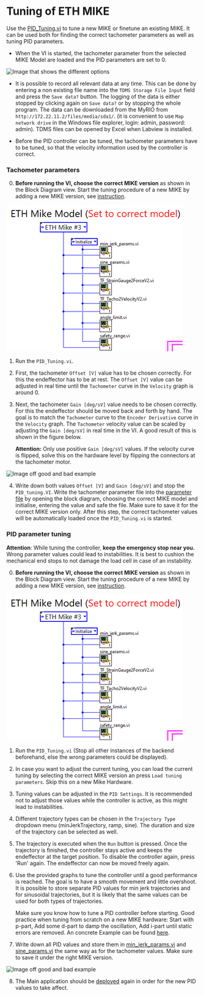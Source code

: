 # Tuning of ETH MIKE

Use the [PID_Tuning.vi](https://gitlab.ethz.ch/RELab/eth-mike/eth-mike-back-end/-/blob/master/PID%20Tuning/PID_Tuning.vi) to tune a new MIKE or finetune an existing MIKE.
It can be used both for finding the correct tachometer parameters as well as tuning PID parameters.

- When the VI is started, the tachometer parameter from the selected MIKE Model are loaded and the PID parameters are set to 0.
 
![Image that shows the different options]()

- It is possible to record all relevant data at any time. This can be done by entering a non existing file name into the `TDMS Storage File Input` field and press the `Save data?` button. The logging of the data is either stopped by clicking again on `Save data?` or by stopping the whole program. The data can be downloaded from the MyRIO from `http://172.22.11.2/files/media/sda1/`. (it is convenient to use `Map network drive` in the Windows file explorer, login: admin, password: admin). TDMS files can be opened by Excel when Labview is installed.

- Before the PID controller can be tuned, the tachometer parameters have to be tuned, so that the velocity information used by the controller is correct.

### Tachometer parameters

0. **Before running the VI, choose the correct MIKE version** as shown in the Block Diagram view. Start the tuning procedure of a new MIKE by adding a new MIKE version, see [instruction](https://gitlab.ethz.ch/RELab/eth-mike/eth-mike-back-end/-/blob/master/Docs/HowToSupportNewMikeHardwareInLabviewCode.md). 

![HowToSupportNewMikeHardwareInLabviewCode](img/HowToSupportNewMikeHardwareInLabviewCode_fig1.png)

1. Run the `PID_Tuning.vi`.

2. First, the tachometer `Offset [V]` value has to be chosen correctly. For this the endeffector has to be at rest. The `Offset [V]` value can be adjusted in real time until the `Tachometer` curve in the `Velocity` graph is around 0.

3. Next, the tachometer `Gain [deg/sV]` value needs to be chosen correctly. For this the endeffector should be moved back and forth by hand. The goal is to match the `Tachometer` curve to the `Encoder Derivative` curve in the `Velocity` graph. The `Tachometer` velocity value can be scaled by adjusting the `Gain [deg/sV]` in real time in the VI. A good result of this is shown in the figure below.
   
   **Attention:** Only use positive `Gain [deg/sV]` values. If the velocity curve is flipped, solve this on the hardware level by flipping the connectors at the tachometer motor.

![Image off good and bad example]()

4. Write down both values `Offset [V]` and `Gain [deg/sV]` and stop the `PID_tuning.VI`. Write the tachometer parameter file into the [parameter file](https://gitlab.ethz.ch/RELab/eth-mike/eth-mike-back-end/-/blob/master/Shared%20VIs/ModelSpecific/Tacho2Velocity_params.vi) by opening the block diagram, choosing the correct MIKE model and initialise, entering the value and safe the file. Make sure to save it for the correct MIKE version only. After this step, the correct tachometer values will be automatically loaded once the `PID_Tuning.vi` is started.

### PID parameter tuning

**Attention**: While tuning the controller, **keep the emergency stop near you.** Wrong parameter values could lead to instabilities. It is best to cushion the mechanical end stops to not damage the load cell in case of an instability. 

0. **Before running the VI, choose the correct MIKE version** as shown in the Block Diagram view. Start the tuning procedure of a new MIKE by adding a new MIKE version, see [instruction](https://gitlab.ethz.ch/RELab/eth-mike/eth-mike-back-end/-/blob/master/Docs/HowToSupportNewMikeHardwareInLabviewCode.md). 

![HowToSupportNewMikeHardwareInLabviewCode](img/HowToSupportNewMikeHardwareInLabviewCode_fig1.png)

1. Run the `PID_Tuning.vi` (Stop all other instances of the backend beforehand, else the wrong parameters could be displayed).

2. In case you want to adjust the current tuning, you can load the current tuning by selecting the correct MIKE version an press `Load tuning parameters`. Skip this on a new Mike Hardware.

3. Tuning values can be adjusted in the `PID Settings`. It is recommended not to adjust those values while the controller is active, as this might lead to instabilities.

4. Different trajectory types can be chosen in the `Trajectory Type` dropdown menu (minJerkTrajectory, ramp, sine). The duration and size of the trajectory can be selected as well.

5. The trajectory is executed when the `Run` button is pressed. Once the trajectory is finished, the controller stays active and keeps the endeffector at the target position. To disable the controller again, press 'Run' again. The endeffector can now be moved freely again.

6. Use the provided graphs to tune the controller until a good performance is reached. The goal is to have a smooth movement and little overshoot. It is possible to store separate PID values for min jerk trajectories and for sinusoidal trajectories, but it is likely that the same values can be used for both types of trajectories.
   
   Make sure you know how to tune a PID controller before starting. Good practice when tuning from scratch on a new MIKE hardware: Start with p-part, Add some d-part to damp the oscillation, Add i-part until static errors are removed. An concrete Example can be found [here](Tuning_Example.docx).

7. Write down all PID values and store them in [min_jerk_params.vi](https://gitlab.ethz.ch/RELab/eth-mike/eth-mike-back-end/-/blob/master/Shared%20VIs/ModelSpecific/min_jerk_params.vi) and [sine_params.vi](https://gitlab.ethz.ch/RELab/eth-mike/eth-mike-back-end/-/blob/master/Shared%20VIs/ModelSpecific/sine_params.vi) the same way as for the tachometer values. Make sure to save it under the right MIKE version.

![Image off good and bad example]()

8. The Main application should be [deployed](HowToRunTheLabviewProgram.md) again in order for the new PID values to take affect.